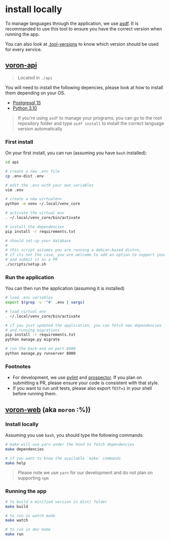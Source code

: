 # install locally

To manage languages through the application, we use [asdf](https://asdf-vm.com/guide/getting-started.html).
It is recommanded to use this tool to ensure you have the correct version when running the app.

You can also look at [.tool-versions](../../.tool-versions) to know which version should be used for every
service.

## [voron-api](../../api/README.md)

> Located in `./api`

You will need to install the following depencies, please look at how to install them
depending on your OS.

- [Postgresql 15](https://www.postgresql.org/download/)
- [Python 3.10](https://www.python.org/downloads/release/python-3100/)

> If you're using `asdf` to manage your programs, you can go to the root repository folder
> and type `asdf install` to install the correct language version automatically


### First install
On your first install, you can run (assuming you have `bash` installed):
```bash
cd api

# create a new .env file
cp .env-dist .env

# edit the .env with your own variables
vim .env

# create a new virtualenv
python -m venv ~/.local/venv_core

# activate the virtual env
. ~/.local/venv_core/bin/activate

# install the dependencies
pip install -r requirements.txt

# should set-up your database
#
# this script assumes you are running a debian-based distro,
# if its not the case, you are welcome to add an option to support your own distro
# and submit it as a PR
./scripts/setup.sh
```

### Run the application
You can then run the application (assuming it is installed)

```bash
# load .env variables
export $(grep -v '^#' .env | xargs)

# load virtual env
. ~/.local/venv_core/bin/activate

# if you just updated the application, you can fetch new dependencies
# and running migrations
pip install -r requirements.txt
python manage.py migrate

# run the back-end on port 8000
python manage.py runserver 8000
```

### Footnotes

- For development, we use [pylint](https://pypi.org/project/pylint/) and [prospector](https://prospector.landscape.io/en/master/index.html).
If you plan on submitting a PR, please ensure your code is consistent with that style.
- If you want to run unit tests, please also export `TEST=1` in your shell before running them.


## [voron-web](../../web/README.md) (aka `moron` :%))

### Install locally

Assuming you use `bash`, you should type the following commands:
```bash
# make will use yarn under the hood to fetch dependencies
make dependencies

# if you want to know the available `make` commands
make help
```

> Please note we use `yarn` for our development and do not plan on supporting `npm`

### Running the app

```bash
# to build a minified version in dist/ folder
make build

# to run in watch mode
make watch

# to run in dev mode
make run
```
